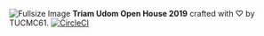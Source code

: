![Fullsize Image](https://openhouse.triamudom.ac.th/assets/fullsize.png)
**Triam Udom Open House 2019** crafted with ♡ by TUCMC61. [![CircleCI](https://circleci.com/gh/iammarkps/openhouse/tree/master.svg?style=svg)](https://circleci.com/gh/iammarkps/openhouse/tree/master)
